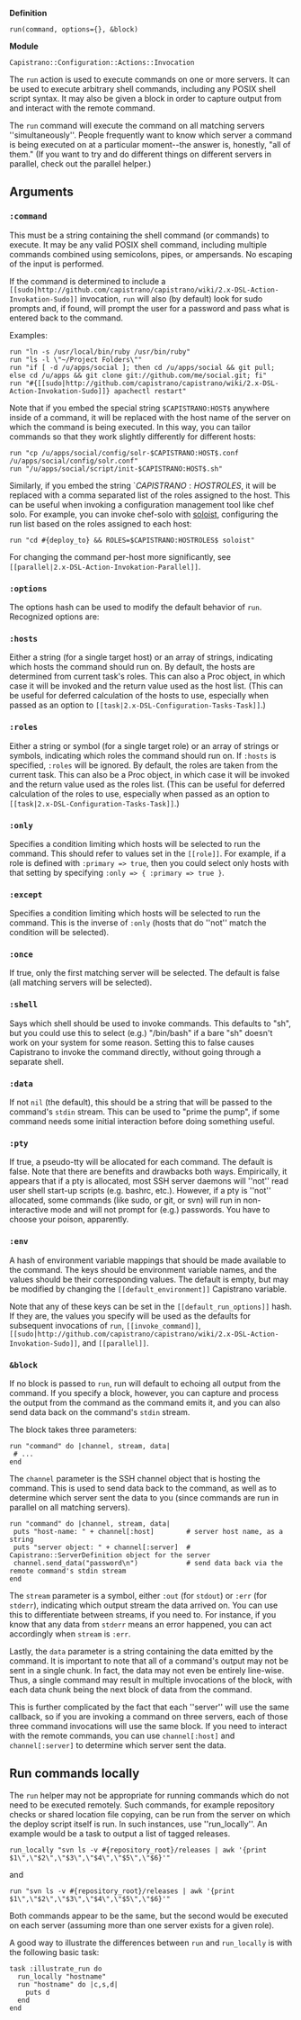 **Definition**

    run(command, options={}, &block)

**Module**

    Capistrano::Configuration::Actions::Invocation

The `run` action is used to execute commands on one or more servers. It can be used to execute arbitrary shell commands, including any POSIX shell script syntax. It may also be given a block in order to capture output from and interact with the remote command.

The `run` command will execute the command on all matching servers ''simultaneously''. People frequently want to know which server a command is being executed on at a particular moment--the answer is, honestly, "all of them." (If you want to try and do different things on different servers in parallel, check out the parallel helper.)

## Arguments

### `:command`

This must be a string containing the shell command (or commands) to execute. It may be any valid POSIX shell command, including multiple commands combined using semicolons, pipes, or ampersands. No escaping of the input is performed.

If the command is determined to include a `[[sudo|http://github.com/capistrano/capistrano/wiki/2.x-DSL-Action-Invokation-Sudo]]` invocation, `run` will also (by default) look for sudo prompts and, if found, will prompt the user for a password and pass what is entered back to the command.

Examples:

    run "ln -s /usr/local/bin/ruby /usr/bin/ruby"
    run "ls -l \"~/Project Folders\""
    run "if [ -d /u/apps/social ]; then cd /u/apps/social && git pull; else cd /u/apps && git clone git://github.com/me/social.git; fi"
    run "#{[[sudo|http://github.com/capistrano/capistrano/wiki/2.x-DSL-Action-Invokation-Sudo]]} apachectl restart"

Note that if you embed the special string `$CAPISTRANO:HOST$` anywhere inside of a command, it will be replaced with the host name of the server on which the command is being executed. In this way, you can tailor commands so that they work slightly differently for different hosts:

    run "cp /u/apps/social/config/solr-$CAPISTRANO:HOST$.conf /u/apps/social/config/solr.conf"
    run "/u/apps/social/script/init-$CAPISTRANO:HOST$.sh"

Similarly, if you embed the string `$CAPISTRANO:HOSTROLES$, it will be replaced with a comma separated list of the roles assigned to the host.  This can be useful when invoking a configuration management tool like chef solo.  For example, you can invoke chef-solo with [soloist](https://github.com/mkocher/soloist), configuring the run list based on the roles assigned to each host:

    run "cd #{deploy_to} && ROLES=$CAPISTRANO:HOSTROLES$ soloist"

For changing the command per-host more significantly, see `[[parallel|2.x-DSL-Action-Invokation-Parallel]]`.

### `:options`

The options hash can be used to modify the default behavior of `run`. Recognized options are:

### `:hosts`

Either a string (for a single target host) or an array of strings, indicating which hosts the command should run on. By default, the hosts are determined from current task's roles. This can also a Proc object, in which case it will be invoked and the return value used as the host list. (This can be useful for deferred calculation of the hosts to use, especially when passed as an option to `[[task|2.x-DSL-Configuration-Tasks-Task]]`.)

### `:roles`
Either a string or symbol (for a single target role) or an array of strings or symbols, indicating which roles the command should run on. If `:hosts` is specified, `:roles` will be ignored. By default, the roles are taken from the current task. This can also be a Proc object, in which case it will be invoked and the return value used as the roles list. (This can be useful for deferred calculation of the roles to use, especially when passed as an option to `[[task|2.x-DSL-Configuration-Tasks-Task]]`.)

### `:only`
Specifies a condition limiting which hosts will be selected to run the command. This should refer to values set in the `[[role]]`.  For example, if a role is defined with `:primary => true`, then you could select only hosts with that setting by specifying `:only => { :primary => true }`.

### `:except`
Specifies a condition limiting which hosts will be selected to run the command. This is the inverse of `:only` (hosts that do ''not'' match the condition will be selected).

### `:once`

If true, only the first matching server will be selected. The default is false (all matching servers will be selected).

### `:shell`

Says which shell should be used to invoke commands. This defaults to "sh", but you could use this to select (e.g.) "/bin/bash" if a bare "sh" doesn't work on your system for some reason. Setting this to false causes Capistrano to invoke the command directly, without going through a separate shell.

### `:data`

If not `nil` (the default), this should be a string that will be passed to the command's `stdin` stream. This can be used to "prime the pump", if some command needs some initial interaction before doing something useful.

### `:pty`

If true, a pseudo-tty will be allocated for each command. The default is false. Note that there are benefits and drawbacks both ways.  Empirically, it appears that if a pty is allocated, most SSH server daemons will ''not'' read user shell start-up scripts (e.g. bashrc, etc.). However, if a pty is ''not'' allocated, some commands (like sudo, or git, or svn) will run in non-interactive mode and will not prompt for (e.g.) passwords. You have to choose your poison, apparently.

### `:env`

A hash of environment variable mappings that should be made available to the command. The keys should be environment variable names, and the values should be their corresponding values. The default is empty, but may be modified by changing the `[[default_environment]]` Capistrano variable.

Note that any of these keys can be set in the `[[default_run_options]]` hash. If they are, the values you specify will be used as the defaults for subsequent invocations of `run`, `[[invoke_command]]`, `[[sudo|http://github.com/capistrano/capistrano/wiki/2.x-DSL-Action-Invokation-Sudo]]`, and `[[parallel]]`.

### `&block`

If no block is passed to `run`, run will default to echoing all output from the command. If you specify a block, however, you can capture and process the output from the command as the command emits it, and you can also send data back on the command's `stdin` stream.

The block takes three parameters:

    run "command" do |channel, stream, data|
     # ...
    end

The `channel` parameter is the SSH channel object that is hosting the command. This is used to send data back to the command, as well as to determine which server sent the data to you (since commands are run in parallel on all matching servers).

    run "command" do |channel, stream, data|
     puts "host-name: " + channel[:host]        # server host name, as a string
     puts "server object: " + channel[:server]  # Capistrano::ServerDefinition object for the server
     channel.send_data("password\n")            # send data back via the remote command's stdin stream
    end

The `stream` parameter is a symbol, either `:out` (for `stdout`) or `:err` (for `stderr`), indicating which output stream the data arrived on. You can use this to differentiate between streams, if you need to. For instance, if you know that any data from `stderr` means an error happened, you can act accordingly when `stream` is `:err`.

Lastly, the `data` parameter is a string containing the data emitted by the command. It is important to note that all of a command's output may not be sent in a single chunk. In fact, the data may not even be entirely line-wise. Thus, a single command may result in multiple invocations of the block, with each data chunk being the next block of data from the command.

This is further complicated by the fact that each ''server'' will use the same callback, so if you are invoking a command on three servers, each of those three command invocations will use the same block. If you need to interact with the remote commands, you can use `channel[:host]` and `channel[:server]` to determine which server sent the data.

## Run commands locally

The `run` helper may not be appropriate for running commands which do not need to be executed remotely. Such commands, for example repository checks or shared location file copying, can be run from the server on which the deploy script itself is run. In such instances, use ''run_locally''. An example would be a task to output a list of tagged releases.

    run_locally "svn ls -v #{repository_root}/releases | awk '{print $1\",\"$2\",\"$3\",\"$4\",\"$5\",\"$6}'"

and

    run "svn ls -v #{repository_root}/releases | awk '{print $1\",\"$2\",\"$3\",\"$4\",\"$5\",\"$6}'"

Both commands appear to be the same, but the second would be executed on each server (assuming more than one server exists for a given role).

A good way to illustrate the differences between `run` and `run_locally` is with the following basic task:

    task :illustrate_run do
      run_locally "hostname"
      run "hostname" do |c,s,d|
        puts d
      end
    end
